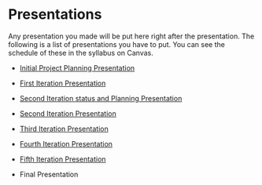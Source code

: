 # Presentations

Any presentation you made will be put here right after the presentation. The following is a list of presentations you have to put. You can see the schedule of these in the syllabus on Canvas.

- [Initial Project Planning Presentation](https://docs.google.com/presentation/d/1aOtRp4bNe4pXUNwUvVxtKQOF4tsbvIcKP_XqGjC9jJI/edit#slide=id.g64ff039e7e_0_10)

- [First Iteration Presentation](https://docs.google.com/presentation/d/1gjtkyunI2OJ220QwspHitjR7w0wIO-cPd8gwQJXpE3s/edit#slide=id.p)

- [Second Iteration status and Planning Presentation](https://docs.google.com/presentation/d/11uOZ39zXk4b7g6o0lwViTC8PDRt2lV7gMdwq7g9FiMI/edit#slide=id.g7a8f196d5a_0_689)

- [Second Iteration  Presentation](https://docs.google.com/presentation/d/1TNqI_GSD1x2klRI0KIgwkymp26RlDWLgA97IV0RpECk/edit#slide=id.g7c81b0ae8e_1_11)
 
- [Third Iteration Presentation](https://docs.google.com/presentation/d/1RKCQsh1MrvwQZeKaiiJ4VNkJuPgGz3V_capN32S_ISM/edit?usp=sharing)

- [Fourth Iteration Presentation](https://docs.google.com/presentation/d/1l3uXAa_uGcuPPXbFu25nWatoyHJenL2F8YvxGB9bho0/edit?usp=sharing)

- [Fifth Iteration Presentation](https://docs.google.com/presentation/d/1yXFPycet5MhYzcJaPdLCe4W8fWp_wuMOLfKeZF4eUPM/edit?usp=sharing)

- Final Presentation
